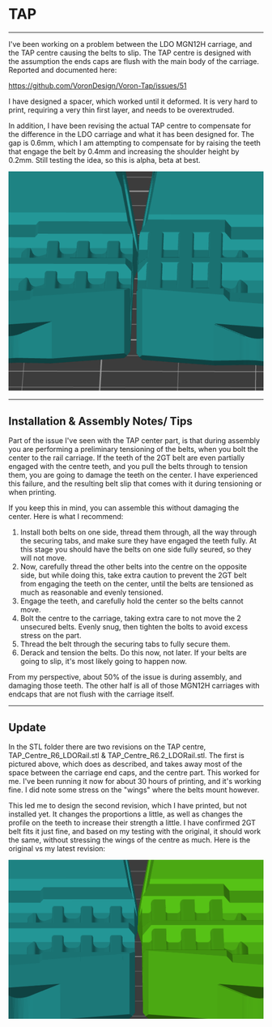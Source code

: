 # TAP
---
I've been working on a problem between the LDO MGN12H carriage, and the TAP centre causing the belts to slip. The TAP centre is designed with the assumption the ends caps are flush with the main body of the carriage. Reported and documented here:

https://github.com/VoronDesign/Voron-Tap/issues/51

I have designed a spacer, which worked until it deformed. It is very hard to print, requiring a very thin first layer, and needs to be overextruded.

In addition, I have been revising the actual TAP centre to compensate for the difference in the LDO carriage and what it has been designed for. The gap is 0.6mm, which I am attempting to compensate for by raising the teeth that engage the belt by 0.4mm and increasing the shoulder height by 0.2mm. Still testing the idea, so this is alpha, beta at best.

![Original TAP Center Beside Modified](./OriginalCentreNewCentre.png?raw=true)

---

## Installation & Assembly Notes/ Tips

Part of the issue I've seen with the TAP center part, is that during assembly you are performing a preliminary tensioning of the belts, when you bolt the center to the rail carriage. If the teeth of the 2GT belt are even partially engaged with the centre teeth, and you pull the belts through to tension them, you are going to damage the teeth on the center. I have experienced this failure, and the resulting belt slip that comes with it during tensioning or when printing.

If you keep this in mind, you can assemble this without damaging the center. Here is what I recommend: 
1. Install both belts on one side, thread them through, all the way through the securing tabs, and make sure they have engaged the teeth fully. At this stage you should have the belts on one side fully seured, so they will not move. 
2. Now, carefully thread the other belts into the centre on the opposite side, but while doing this, take extra caution to prevent the 2GT belt from engaging the teeth on the center, until the belts are tensioned as much as reasonable and evenly tensioned. 
3. Engage the teeth, and carefully hold the center so the belts cannot move. 
4. Bolt the centre to the carriage, taking extra care to not move the 2 unsecured belts. Evenly snug, then tighten the bolts to avoid excess stress on the part.
5. Thread the belt through the securing tabs to fully secure them.
6. Derack and tension the belts. Do this now, not later. If your belts are going to slip, it's most likely going to happen now.

From my perspective, about 50% of the issue is during assembly, and damaging those teeth. The other half is all of those MGN12H carriages with endcaps that are not flush with the carriage itself.

---

## Update

In the STL folder there are two revisions on the TAP centre, TAP_Centre_R6_LDORail.stl & TAP_Centre_R6.2_LDORail.stl. The first is pictured above, which does as described, and takes away most of the space between the carriage end caps, and the centre part. This worked for me. I've been running it now for about 30 hours of printing, and it's working fine. I did note some stress on the "wings" where the belts mount however.

This led me to design the second revision, which I have printed, but not installed yet. It changes the proportions a little, as well as changes the profile on the teeth to increase their strength a little. I have confirmed 2GT belt fits it just fine, and based on my testing with the original, it should work the same, without stressing the wings of the centre as much. Here is the original vs my latest revision:

![Original TAP Center Beside R2 Modified](./R6.2-vs-original.png?raw=true)
